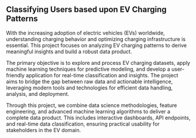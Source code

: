 ## Classifying Users based upon EV Charging Patterns

With the increasing adoption of electric vehicles (EVs) worldwide, understanding charging behavior and optimizing charging infrastructure is essential. This project focuses on analyzing EV charging patterns to derive meaningful insights and build a robust data product.

The primary objective is to explore and process EV charging datasets, apply machine learning techniques for predictive modeling, and develop a user-friendly application for real-time classification and insights. The project aims to bridge the gap between raw data and actionable intelligence, leveraging modern tools and technologies for efficient data handling, analysis, and deployment.

Through this project, we combine data science methodologies, feature engineering, and advanced machine learning algorithms to deliver a complete data product. This includes interactive dashboards, API endpoints, and real-time data classification, ensuring practical usability for stakeholders in the EV domain.

```{tableofcontents}
```
